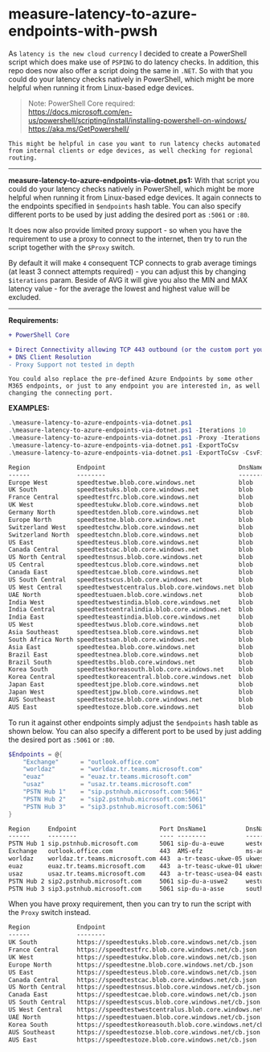 # measure-latency-to-azure-endpoints-with-pwsh

As `latency is the new cloud currency` I decided to create a PowerShell script which does make use of `PSPING` to do latency checks. In addition, this repo does now also offer a script doing the same in `.NET`. So with that you could do your latency checks natively in PowerShell, which might be more helpful when running it from Linux-based edge devices.

> Note: PowerShell Core required: <br/>
> <https://docs.microsoft.com/en-us/powershell/scripting/install/installing-powershell-on-windows/> <br/>
> <https://aka.ms/GetPowershell/>

`This might be helpful in case you want to run latency checks automated from internal clients or edge devices, as well checking for regional routing.`

---

**measure-latency-to-azure-endpoints-via-dotnet.ps1:** With that script you could do your latency checks natively in PowerShell, which might be more helpful when running it from Linux-based edge devices. It again connects to the endpoints specified in `$endpoints` hash table. You can also specify different ports to be used by just adding the desired port as `:5061` or `:80`.

It does now also provide limited proxy support - so when you have the requirement to use a proxy to connect to the internet, then try to run the script together with the `$Proxy` switch.

By default it will make `4` consequent TCP connects to grab average timings (at least 3 connect attempts required) - you can adjust this by changing `$iterations` param. Beside of AVG it will give you also the MIN and MAX latency value - for the average the lowest and highest value will be excluded.

---

**Requirements:**

```diff
+ PowerShell Core

+ Direct Connectivity allowing TCP 443 outbound (or the custom port you defined)
+ DNS Client Resolution
- Proxy Support not tested in depth
```

`You could also replace the pre-defined Azure Endpoints by some other M365 endpoints, or just to any endpoint you are interested in, as well changing the connecting port.`

**EXAMPLES:**

```powershell
.\measure-latency-to-azure-endpoints-via-dotnet.ps1
.\measure-latency-to-azure-endpoints-via-dotnet.ps1 -Iterations 10
.\measure-latency-to-azure-endpoints-via-dotnet.ps1 -Proxy -Iterations 5
.\measure-latency-to-azure-endpoints-via-dotnet.ps1 -ExportToCsv
.\measure-latency-to-azure-endpoints-via-dotnet.ps1 -ExportToCsv -CsvFilepath "c:\temp\results.txt"
```

```txt
Region             Endpoint                                     DnsName1 DnsName2       RTTMin RTTAvg RTTMax RTTs                 IPAddr
------             --------                                     -------- --------       ------ ------ ------ ----                 ------
Europe West        speedtestwe.blob.core.windows.net            blob     ams06prdstr14a      1      2      3 {2, 1, 3, 1}         52.239.213.4
UK South           speedtestuks.blob.core.windows.net           blob     ln1prdstr05a        8      8     10 {8, 10, 8, 9}        51.141.129.74
France Central     speedtestfrc.blob.core.windows.net           blob     par21prdstr01a     10     11     13 {13, 12, 10, 10}     52.239.134.100
UK West            speedtestukw.blob.core.windows.net           blob     cw1prdstr23a       12     18     57 {14, 57, 12, 23}     20.150.52.4
Germany North      speedtestden.blob.core.windows.net           blob     ber20prdstr02a     13     26     37 {13, 37, 29, 24}     20.38.115.4
Europe North       speedtestne.blob.core.windows.net            blob     db3prdstr11a       16     17     18 {17, 18, 17, 16}     52.239.137.4
Switzerland West   speedtestchw.blob.core.windows.net           blob     gva20prdstr02a     21     24     62 {62, 21, 25, 22}     52.239.250.4
Switzerland North  speedtestchn.blob.core.windows.net           blob     zrh20prdstr02a     21     23     24 {23, 21, 24, 23}     52.239.251.68
US East            speedtesteus.blob.core.windows.net           blob     bl6prdstr05a       81     89    105 {97, 81, 105, 81}    52.240.48.36
Canada Central     speedtestcac.blob.core.windows.net           blob     yto22prdstr04a     96     97    112 {96, 96, 98, 112}    20.150.100.65
US North Central   speedtestnsus.blob.core.windows.net          blob     chi21prdstr01a     99    101    102 {99, 101, 102, 101}  52.239.186.36
US Central         speedtestcus.blob.core.windows.net           blob     dm5prdstr12a      104    108    137 {137, 107, 108, 104} 52.239.151.138
Canada East        speedtestcae.blob.core.windows.net           blob     yq1prdstr10a      105    116    142 {125, 142, 106, 105} 20.150.1.4
US South Central   speedtestscus.blob.core.windows.net          blob     sn4prdstr09a      113    115    116 {115, 113, 115, 116} 52.239.158.138
US West Central    speedtestwestcentralus.blob.core.windows.net blob     cy4prdstr01a      117    121    123 {123, 120, 122, 117} 13.78.152.64
UAE North          speedtestuaen.blob.core.windows.net          blob     dxb20prdstr02a    123    123    145 {123, 123, 145, 123} 52.239.233.228
India West         speedtestwestindia.blob.core.windows.net     blob     bm1prdstr01a      124    132    155 {124, 141, 155, 124} 104.211.168.16
India Central      speedtestcentralindia.blob.core.windows.net  blob     pn1prdstr03a      126    132    153 {127, 126, 138, 153} 104.211.109.52
India East         speedtesteastindia.blob.core.windows.net     blob     ma1prdstr07a      140    143    147 {142, 140, 147, 144} 52.239.135.164
US West            speedtestwus.blob.core.windows.net           blob     sjc20prdstr12a    141    143    165 {141, 143, 143, 165} 52.239.228.228
Asia Southeast     speedtestsea.blob.core.windows.net           blob     sg2prdstr02a      157    159    174 {160, 174, 157, 158} 52.163.176.16
South Africa North speedtestsan.blob.core.windows.net           blob     jnb21prdstr01a    179    184    205 {179, 205, 184, 183} 52.239.232.36
Asia East          speedtestea.blob.core.windows.net            blob     hk2prdstr06a      189    189    191 {189, 189, 189, 191} 52.175.112.16
Brazil East        speedtestnea.blob.core.windows.net           blob     cq2prdstr01a      197    198    200 {200, 197, 198, 197} 191.232.216.52
Brazil South       speedtestbs.blob.core.windows.net            blob     cq2prdstr03a      198    200    209 {199, 209, 200, 198} 191.233.128.42
Korea South        speedtestkoreasouth.blob.core.windows.net    blob     ps1prdstr01a      217    218    219 {219, 217, 218, 217} 52.231.168.142
Korea Central      speedtestkoreacentral.blob.core.windows.net  blob     se1prdstr01a      222    224    242 {242, 222, 224, 223} 52.231.80.94
Japan East         speedtestjpe.blob.core.windows.net           blob     tyo22prdstr02a    224    224    258 {258, 224, 224, 225} 52.239.145.36
Japan West         speedtestjpw.blob.core.windows.net           blob     os1prdstr02a      234    236    272 {272, 238, 235, 234} 52.239.146.10
AUS Southeast      speedtestozse.blob.core.windows.net          blob     mel20prdstr02a    240    242    243 {243, 243, 242, 240} 52.239.132.164
AUS East           speedtestoze.blob.core.windows.net           blob     sy3prdstr07a      244    246    247 {244, 246, 247, 246} 52.239.130.74
```

To run it against other endpoints simply adjust the `$endpoints` hash table as shown below. You can also specify a different port to be used by just adding the desired port as `:5061` or `:80`.

```powershell
$Endpoints = @{
    "Exchange"      = "outlook.office.com"
    "worldaz"       = "worldaz.tr.teams.microsoft.com"
    "euaz"          = "euaz.tr.teams.microsoft.com"
    "usaz"          = "usaz.tr.teams.microsoft.com"
    "PSTN Hub 1"    = "sip.pstnhub.microsoft.com:5061"
    "PSTN Hub 2"    = "sip2.pstnhub.microsoft.com:5061"
    "PSTN Hub 3"    = "sip3.pstnhub.microsoft.com:5061"
}
```

```txt
Region     Endpoint                       Port DnsName1           DnsName2      RTTMin RTTAvg RTTMax RTTs                 IPAddr
------     --------                       ---- --------           --------      ------ ------ ------ ----                 ------
PSTN Hub 1 sip.pstnhub.microsoft.com      5061 sip-du-a-euwe      westeurope         2      2     10 {2, 10, 3, 2}        52.114.75.24
Exchange   outlook.office.com             443  AMS-efz            ms-acdc            2      2      2 {2, 2, 2, 2}         52.97.200.178
worldaz    worldaz.tr.teams.microsoft.com 443  a-tr-teasc-ukwe-05 ukwest            23     42     81 {23, 40, 81, 45}     52.114.94.220
euaz       euaz.tr.teams.microsoft.com    443  a-tr-teasc-ukwe-01 ukwest            26     33     84 {26, 29, 84, 37}     52.113.202.62
usaz       usaz.tr.teams.microsoft.com    443  a-tr-teasc-usea-04 eastus            99    144    186 {124, 164, 186, 99}  52.114.141.6
PSTN Hub 2 sip2.pstnhub.microsoft.com     5061 sip-du-a-uswe2     westus2          139    146    150 {150, 144, 139, 149} 52.114.148.0
PSTN Hub 3 sip3.pstnhub.microsoft.com     5061 sip-du-a-asse      southeastasia    158    168    175 {162, 173, 175, 158} 52.114.14.70
```

When you have proxy requirement, then you can try to run the script with the `Proxy` switch instead.

```txt
Region             Endpoint                                                     Success RTTMin RTTAvg RTTMax RTTs
------             --------                                                     ------- ------ ------ ------ ----
UK South           https://speedtestuks.blob.core.windows.net/cb.json              True 12     12     13     {12, 13, 13, 12}
France Central     https://speedtestfrc.blob.core.windows.net/cb.json              True 16     22     36     {23, 36, 21, 16}
UK West            https://speedtestukw.blob.core.windows.net/cb.json              True 21     23     25     {23, 25, 21, 23}
Europe North       https://speedtestne.blob.core.windows.net/cb.json               True 23     28     34     {23, 25, 34, 32}
US East            https://speedtesteus.blob.core.windows.net/cb.json              True 86     86     97     {86, 97, 87, 86}
Canada Central     https://speedtestcac.blob.core.windows.net/cb.json              True 98     98     99     {98, 98, 99, 98}
US North Central   https://speedtestnsus.blob.core.windows.net/cb.json             True 108    108    109    {108, 109, 108, 108}
Canada East        https://speedtestcae.blob.core.windows.net/cb.json              True 109    114    171    {109, 114, 171, 114}
US South Central   https://speedtestscus.blob.core.windows.net/cb.json             True 119    124    143    {128, 120, 143, 119}
US West Central    https://speedtestwestcentralus.blob.core.windows.net/cb.json    True 121    122    124    {121, 124, 123, 122}
UAE North          https://speedtestuaen.blob.core.windows.net/cb.json             True 125    126    134    {134, 127, 125, 126}
Korea South        https://speedtestkoreasouth.blob.core.windows.net/cb.json       True 219    220    221    {221, 219, 219, 220}
AUS Southeast      https://speedtestozse.blob.core.windows.net/cb.json             True 244    246    248    {244, 248, 245, 246}
AUS East           https://speedtestoze.blob.core.windows.net/cb.json              True 253    253    254    {253, 253, 253, 254}
```
